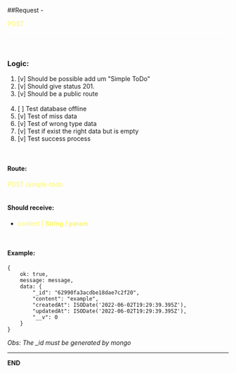 ##Request - <div class="color-yellow inline">POST</div>

<div class="divider"></div>
<br>
<br>

### Logic:

<ol>
<li>[v] Should be possible add um "Simple ToDo"</li>
<li>[v] Should give status 201.</li>
<li>[v] Should be a public route</li>
<br />
<li>[ ] Test database offline</li>
<li>[v] Test of miss data</li>
<li>[v] Test of wrong type data</li>
<li>[v] Test if exist the right data but is empty</li>
<li>[v] Test success process</li>
</ol>

<br />

#### Route:
<div class="color-yellow">POST /simple-todo</div>
<br />

#### Should receive:
<ul>
    <li><div class="color-yellow">content | <b>String / param</b></div></li>
</ul>

<br />

#### Example:
    {
        ok: true,
        message: message,
        data: {
            "_id": "62990fa3acdbe18dae7c2f20",
            "content": "example",
            "createdAt": ISODate('2022-06-02T19:29:39.395Z'),
            "updatedAt": ISODate('2022-06-02T19:29:39.395Z'),
            "__v": 0
        }
    }

_Obs: The \_id must be generated by mongo_

------------------------------------------------
<div class="bold">END</div>

<style>
    .color-yellow{
        color:  #fcf75e;
    }
    .inline{
        display: inline;
    }
    .bold{
        font-weight: bold;
    }

    .divider{
        width: 100%;
        height: 1px;
        background: #fff;
        margin-top: 10px;
    }
</style>